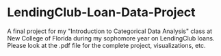 # LendingClub-Loan-Data-Project
A final project for my "Introduction to Categorical Data Analysis" class at New College of Florida during my sophomore year on LendingClub loans. Please look at the .pdf file for the complete project, visualizations, etc.
